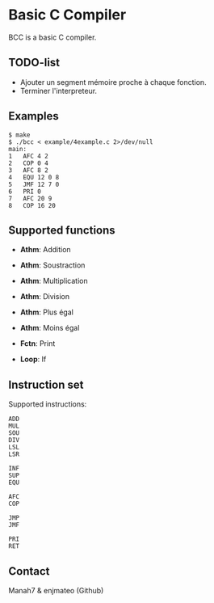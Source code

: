 # Basic C Compiler
BCC is a basic C compiler.

## TODO-list
* Ajouter un segment mémoire proche à chaque fonction.
* Terminer l'interpreteur.

## Examples
```
$ make
$ ./bcc < example/4example.c 2>/dev/null
main:
1	AFC 4 2 
2	COP 0 4 
3	AFC 8 2 
4	EQU 12 0 8
5	JMF 12 7 0
6	PRI 0 
7	AFC 20 9 
8	COP 16 20
```

## Supported functions
* **Athm**: Addition
* **Athm**: Soustraction
* **Athm**: Multiplication
* **Athm**: Division

* **Athm**: Plus égal
* **Athm**: Moins égal

* **Fctn**: Print
* **Loop**: If

## Instruction set
Supported instructions:
```
ADD
MUL
SOU
DIV
LSL
LSR

INF
SUP
EQU

AFC
COP

JMP
JMF

PRI
RET
```

## Contact
Manah7 & enjmateo (Github)

